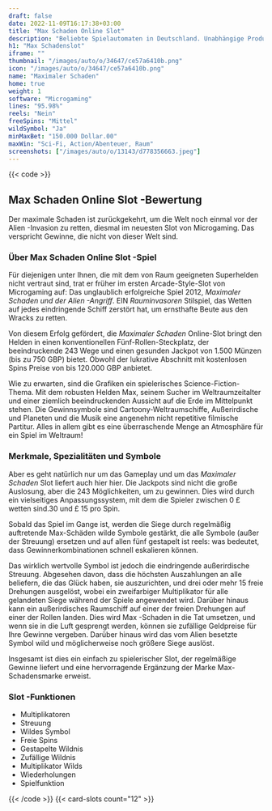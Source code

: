 ```yaml
---
draft: false
date: 2022-11-09T16:17:38+03:00
title: "Max Schaden Online Slot"
description: "Beliebte Spielautomaten in Deutschland. Unabhängige Produktbewertungen und exklusive Anmeldeangebote. Jetzt spielen!"
h1: "Max Schadenslot"
iframe: ""
thumbnail: "/images/auto/o/34647/ce57a6410b.png"
icon: "/images/auto/o/34647/ce57a6410b.png"
name: "Maximaler Schaden"
home: true
weight: 1
software: "Microgaming"
lines: "95.98%"
reels: "Nein"
freeSpins: "Mittel"
wildSymbol: "Ja"
minMaxBet: "150.000 Dollar.00"
maxWin: "Sci-Fi, Action/Abenteuer, Raum"
screenshots: ["/images/auto/o/13143/d778356663.jpeg"]
---
```


{{< code >}}<h2>Max Schaden Online Slot -Bewertung</h2><p>Der maximale Schaden ist zurückgekehrt, um die Welt noch einmal vor der Alien -Invasion zu retten, diesmal im neuesten Slot von Microgaming. Das verspricht Gewinne, die nicht von dieser Welt sind.</p><h3>Über Max Schaden Online Slot -Spiel</h3><p>Für diejenigen unter Ihnen, die mit dem von Raum geeigneten Superhelden nicht vertraut sind, trat er früher im ersten Arcade-Style-Slot von Microgaming auf: Das unglaublich erfolgreiche Spiel 2012, <em>Maximaler Schaden und der Alien -Angriff</em>. EIN <em>Rauminvasoren</em> Stilspiel, das Wetten auf jedes eindringende Schiff zerstört hat, um ernsthafte Beute aus den Wracks zu retten.</p><p>Von diesem Erfolg gefördert, die <em>Maximaler Schaden</em> Online-Slot bringt den Helden in einen konventionellen Fünf-Rollen-Steckplatz, der beeindruckende 243 Wege und einen gesunden Jackpot von 1.500 Münzen (bis zu 750 GBP) bietet. Obwohl der lukrative Abschnitt mit kostenlosen Spins Preise von bis 120.000 GBP anbietet.</p><p>Wie zu erwarten, sind die Grafiken ein spielerisches Science-Fiction-Thema. Mit dem robusten Helden Max, seinem Sucher im Weltraumzeitalter und einer ziemlich beeindruckenden Aussicht auf die Erde im Mittelpunkt stehen. Die Gewinnsymbole sind Cartoony-Weltraumschiffe, Außerirdische und Planeten und die Musik eine angenehm nicht repetitive filmische Partitur. Alles in allem gibt es eine überraschende Menge an Atmosphäre für ein Spiel im Weltraum!</p><h3>Merkmale, Spezialitäten und Symbole</h3><p>Aber es geht natürlich nur um das Gameplay und um das <em>Maximaler Schaden</em> Slot liefert auch hier hier. Die Jackpots sind nicht die große Auslosung, aber die 243 Möglichkeiten, um zu gewinnen. Dies wird durch ein vielseitiges Anpassungssystem, mit dem die Spieler zwischen 0 £ wetten sind.30 und £ 15 pro Spin.</p><p>Sobald das Spiel im Gange ist, werden die Siege durch regelmäßig auftretende Max-Schäden wilde Symbole gestärkt, die alle Symbole (außer der Streuung) ersetzen und auf allen fünf gestapelt ist reels: was bedeutet, dass Gewinnerkombinationen schnell eskalieren können.</p><p>Das wirklich wertvolle Symbol ist jedoch die eindringende außerirdische Streuung. Abgesehen davon, dass die höchsten Auszahlungen an alle beliefern, die das Glück haben, sie auszurichten, und drei oder mehr 15 freie Drehungen ausgelöst, wobei ein zweifarbiger Multiplikator für alle gelandeten Siege während der Spiele angewendet wird. Darüber hinaus kann ein außerirdisches Raumschiff auf einer der freien Drehungen auf einer der Rollen landen. Dies wird Max -Schaden in die Tat umsetzen, und wenn sie in die Luft gesprengt werden, können sie zufällige Geldpreise für Ihre Gewinne vergeben. Darüber hinaus wird das vom Alien besetzte Symbol wild und möglicherweise noch größere Siege auslöst.</p><p>Insgesamt ist dies ein einfach zu spielerischer Slot, der regelmäßige Gewinne liefert und eine hervorragende Ergänzung der Marke Max-Schadensmarke erweist.</p><h3>
Slot -Funktionen</h3><ul>
<li></span>
Multiplikatoren</li>
<li></span>
Streuung</li>
<li></span>
Wildes Symbol</li>
<li></span>
Freie Spins</li>
<li></span>
Gestapelte Wildnis</li>
<li></span>
Zufällige Wildnis</li>
<li></span>
Multiplikator Wilds</li>
<li></span>
Wiederholungen</li>
<li></span>
Spielfunktion</li></ul>{{< /code >}}
 {{< card-slots count="12" >}}